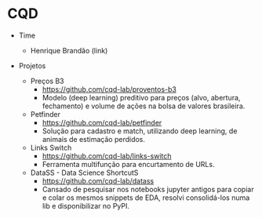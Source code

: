 # CQD

* Time 
    - Henrique Brandão (link)

* Projetos
    - Preços B3
        - https://github.com/cqd-lab/proventos-b3
        - Modelo (deep learning) preditivo para preços (alvo, abertura, fechamento) e volume de ações na bolsa de valores brasileira.
    - Petfinder
        - https://github.com/cqd-lab/petfinder
        - Solução para cadastro e match, utilizando deep learning, de animais de estimação perdidos.
    - Links Switch
        - https://github.com/cqd-lab/links-switch
        - Ferramenta multifunção para encurtamento de URLs.
    - DataSS - Data Science ShortcutS
        - https://github.com/cqd-lab/datass
        - Cansado de pesquisar nos notebooks jupyter antigos para copiar e colar os mesmos snippets de EDA, resolvi consolidá-los numa lib e disponibilizar no PyPI.
